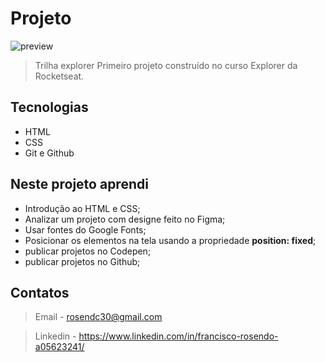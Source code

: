# Projeto 

![preview](./.github/preview.jpg)

> Trilha explorer
Primeiro projeto construído no curso Explorer da Rocketseat.

## Tecnologias

- HTML
- CSS
- Git e Github


## Neste projeto aprendi
- Introdução ao HTML e CSS;
- Analizar um projeto com designe feito no Figma;
- Usar fontes do Google Fonts;
- Posicionar os elementos na tela usando a propriedade <strong>position: fixed</strong>;
- publicar projetos no Codepen;
- publicar projetos no Github;

## Contatos
> Email - rosendc30@gmail.com

> Linkedin - https://www.linkedin.com/in/francisco-rosendo-a05623241/